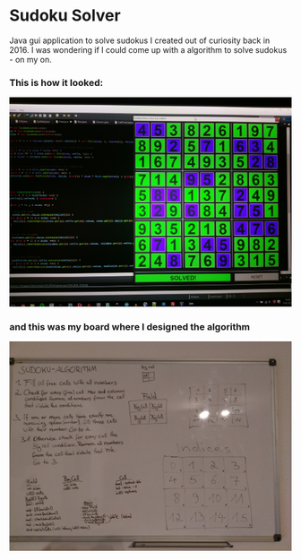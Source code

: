 # Sudoku Solver
Java gui application to solve sudokus I created out of curiosity back in 2016.
I was wondering if I could come up with a algorithm to solve sudokus - on my on.

### This is how it looked:
<img src="demo.jpg">

### and this was my board where I designed the algorithm
<img src="whiteboard.jpg">
